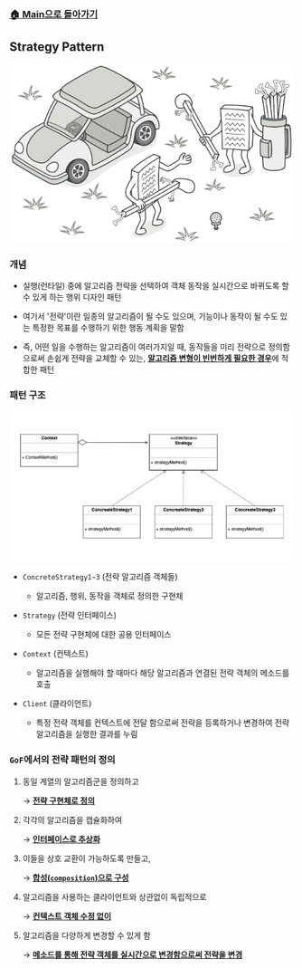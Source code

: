 ### [🏠 Main으로 돌아가기](../../README.md)

## Strategy Pattern

![strategy](../../image/refactoring-guru/strategy.png)

### 개념

- 실행(런타일) 중에 알고리즘 전략을 선택하여 객체 동작을 실시간으로 바뀌도록 할 수 있게 하는 행위 디자인 패턴
- 여기서 '전략'이란 일종의 알고리즘이 될 수도 있으며, 기능이나 동작이 될 수도 있는 특정한 목표를 수행하기 위한 행동 계획을 말함

- 즉, 어떤 일을 수행하는 알고리즘이 여러가지일 때, 동작들을 미리 전략으로 정의함으로써 손쉽게 전략을 교체할 수 있는, <u>**알고리즘 변형이 빈번하게 필요한 경우**</u>에 적합한 패턴

### 패턴 구조

![strategy](../../image/structure/strategy.png)

- `ConcreteStrategy1~3` (전략 알고리즘 객체들)

  - 알고리즘, 행위, 동작을 객체로 정의한 구현체

- `Strategy` (전략 인터페이스)

  - 모든 전략 구현체에 대한 공용 인터페이스

- `Context` (컨텍스트)

  - 알고리즘을 실행해야 할 때마다 해당 알고리즘과 연결된 전략 객체의 메소드를 호출

- `Client` (클라이언트)

  - 특정 전략 객체를 컨텍스트에 전달 함으로써 전략을 등록하거나 변경하여 전략 알고리즘을 실행한 결과를 누림

### `GoF`에서의 전략 패턴의 정의

1. 동일 계열의 알고리즘군을 정의하고

   → <b><u>전략 구현체로 정의</u></b>

1. 각각의 알고리즘을 캡슐화하여

   → <b><u>인터페이스로 추상화</u></b>

1. 이들을 상호 교환이 가능하도록 만들고,

   → <b><u>합성(`composition`)으로 구성</u></b>

1. 알고리즘을 사용하는 클라이언트와 상관없이 독립적으로

   → <b><u>컨텍스트 객체 수정 없이</u></b>

1. 알고리즘을 다양하게 변경할 수 있게 함

   → <b><u>메소드를 통해 전략 객체를 실시간으로 변경함으로써 전략을 변경</u></b>
